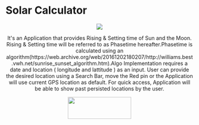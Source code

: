 <h1 align="start">Solar Calculator</h1>

<p align="center"><img src="https://raw.githubusercontent.com/ramt57/SolarCalculator/master/app/release/Screenshot_2018-11-13-23-06-15-086_com.ramt57.solarcalc.png" ></p>
<p align="center">It's an Application that provides Rising & Setting time of Sun and the Moon. Rising & Setting time will be referred to as Phasetime hereafter.Phasetime is calculated using an algorithm(https://web.archive.org/web/20161202180207/http://williams.best.vwh.net/sunrise_sunset_algorithm.htm).Algo Implementation requires a date and location ( longitude and lattitude ) as an input. User can provide the desired location using a Search Bar, move the Red pin or the Application will use current GPS location as default. For quick access, Application will be able to show past persisted locations by the user.</p>
<p align="center"><a target="_blank" href="https://raw.githubusercontent.com/ramt57/SolarCalculator/master/app/release/app-release.apk"><img src="https://github.com/ramt57/MangaTrend/blob/master/app/src/main/res/drawable/apk-logo.png" height="59" width="170"></a></p>
